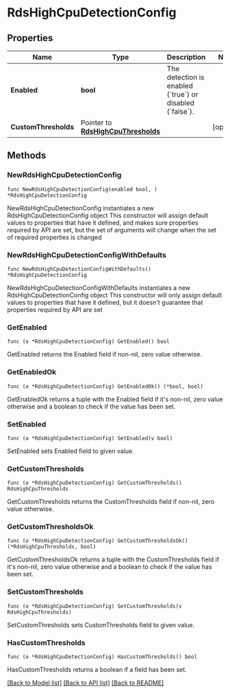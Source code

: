 # RdsHighCpuDetectionConfig

## Properties

Name | Type | Description | Notes
------------ | ------------- | ------------- | -------------
**Enabled** | **bool** | The detection is enabled (&#x60;true&#x60;) or disabled (&#x60;false&#x60;). | 
**CustomThresholds** | Pointer to [**RdsHighCpuThresholds**](RdsHighCpuThresholds.md) |  | [optional] 

## Methods

### NewRdsHighCpuDetectionConfig

`func NewRdsHighCpuDetectionConfig(enabled bool, ) *RdsHighCpuDetectionConfig`

NewRdsHighCpuDetectionConfig instantiates a new RdsHighCpuDetectionConfig object
This constructor will assign default values to properties that have it defined,
and makes sure properties required by API are set, but the set of arguments
will change when the set of required properties is changed

### NewRdsHighCpuDetectionConfigWithDefaults

`func NewRdsHighCpuDetectionConfigWithDefaults() *RdsHighCpuDetectionConfig`

NewRdsHighCpuDetectionConfigWithDefaults instantiates a new RdsHighCpuDetectionConfig object
This constructor will only assign default values to properties that have it defined,
but it doesn't guarantee that properties required by API are set

### GetEnabled

`func (o *RdsHighCpuDetectionConfig) GetEnabled() bool`

GetEnabled returns the Enabled field if non-nil, zero value otherwise.

### GetEnabledOk

`func (o *RdsHighCpuDetectionConfig) GetEnabledOk() (*bool, bool)`

GetEnabledOk returns a tuple with the Enabled field if it's non-nil, zero value otherwise
and a boolean to check if the value has been set.

### SetEnabled

`func (o *RdsHighCpuDetectionConfig) SetEnabled(v bool)`

SetEnabled sets Enabled field to given value.


### GetCustomThresholds

`func (o *RdsHighCpuDetectionConfig) GetCustomThresholds() RdsHighCpuThresholds`

GetCustomThresholds returns the CustomThresholds field if non-nil, zero value otherwise.

### GetCustomThresholdsOk

`func (o *RdsHighCpuDetectionConfig) GetCustomThresholdsOk() (*RdsHighCpuThresholds, bool)`

GetCustomThresholdsOk returns a tuple with the CustomThresholds field if it's non-nil, zero value otherwise
and a boolean to check if the value has been set.

### SetCustomThresholds

`func (o *RdsHighCpuDetectionConfig) SetCustomThresholds(v RdsHighCpuThresholds)`

SetCustomThresholds sets CustomThresholds field to given value.

### HasCustomThresholds

`func (o *RdsHighCpuDetectionConfig) HasCustomThresholds() bool`

HasCustomThresholds returns a boolean if a field has been set.


[[Back to Model list]](../README.md#documentation-for-models) [[Back to API list]](../README.md#documentation-for-api-endpoints) [[Back to README]](../README.md)


